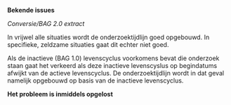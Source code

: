 **Bekende issues**

*Conversie/BAG 2.0 extract*

In vrijwel alle situaties wordt de onderzoektijdlijn goed opgebouwd. In specifieke, zeldzame situaties gaat dit echter niet goed. 

Als de inactieve (BAG 1.0) levenscyclus voorkomens bevat die onderzoek staan gaat het verkeerd als deze inactieve levenscyslus op begindatums afwijkt van de actieve levenscyclus. De onderzoektijdlijn wordt in dat geval namelijk opgebouwd op basis van de inactieve levenscyclus.  

**Het probleem is inmiddels opgelost**
